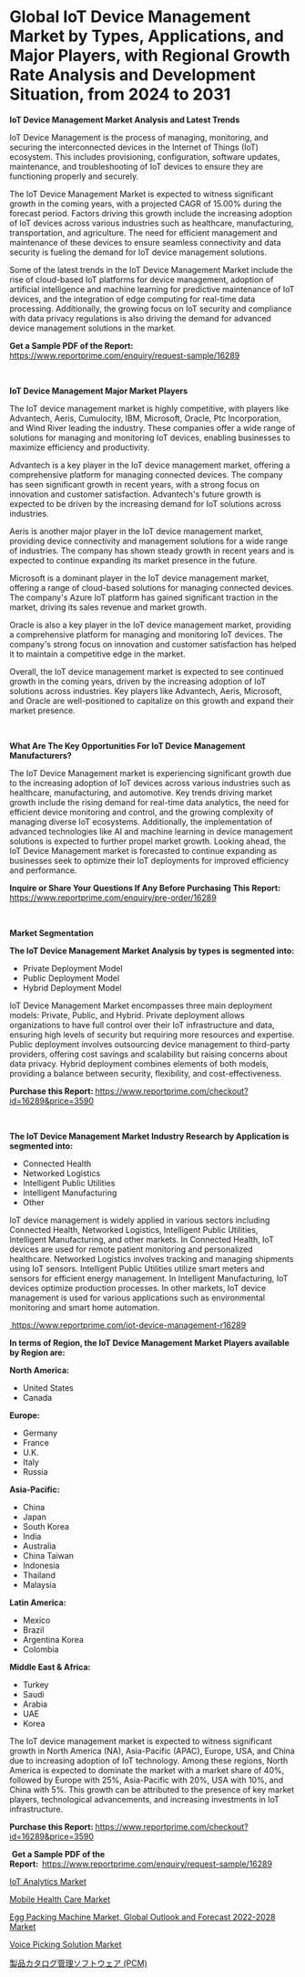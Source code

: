<p><h1>Global IoT Device Management Market by Types, Applications, and Major Players, with Regional Growth Rate Analysis and Development Situation, from 2024 to 2031</h1></p><p><strong>IoT Device Management Market Analysis and Latest Trends</strong></p>
<p><p>IoT Device Management is the process of managing, monitoring, and securing the interconnected devices in the Internet of Things (IoT) ecosystem. This includes provisioning, configuration, software updates, maintenance, and troubleshooting of IoT devices to ensure they are functioning properly and securely.</p><p>The IoT Device Management Market is expected to witness significant growth in the coming years, with a projected CAGR of 15.00% during the forecast period. Factors driving this growth include the increasing adoption of IoT devices across various industries such as healthcare, manufacturing, transportation, and agriculture. The need for efficient management and maintenance of these devices to ensure seamless connectivity and data security is fueling the demand for IoT device management solutions.</p><p>Some of the latest trends in the IoT Device Management Market include the rise of cloud-based IoT platforms for device management, adoption of artificial intelligence and machine learning for predictive maintenance of IoT devices, and the integration of edge computing for real-time data processing. Additionally, the growing focus on IoT security and compliance with data privacy regulations is also driving the demand for advanced device management solutions in the market.</p></p>
<p><strong>Get a Sample PDF of the Report:&nbsp;</strong> <a href="https://www.reportprime.com/enquiry/request-sample/16289">https://www.reportprime.com/enquiry/request-sample/16289</a></p>
<p>&nbsp;</p>
<p><strong>IoT Device Management Major Market Players</strong></p>
<p><p>The IoT device management market is highly competitive, with players like Advantech, Aeris, Cumulocity, IBM, Microsoft, Oracle, Ptc Incorporation, and Wind River leading the industry. These companies offer a wide range of solutions for managing and monitoring IoT devices, enabling businesses to maximize efficiency and productivity.</p><p>Advantech is a key player in the IoT device management market, offering a comprehensive platform for managing connected devices. The company has seen significant growth in recent years, with a strong focus on innovation and customer satisfaction. Advantech's future growth is expected to be driven by the increasing demand for IoT solutions across industries.</p><p>Aeris is another major player in the IoT device management market, providing device connectivity and management solutions for a wide range of industries. The company has shown steady growth in recent years and is expected to continue expanding its market presence in the future.</p><p>Microsoft is a dominant player in the IoT device management market, offering a range of cloud-based solutions for managing connected devices. The company's Azure IoT platform has gained significant traction in the market, driving its sales revenue and market growth.</p><p>Oracle is also a key player in the IoT device management market, providing a comprehensive platform for managing and monitoring IoT devices. The company's strong focus on innovation and customer satisfaction has helped it to maintain a competitive edge in the market.</p><p>Overall, the IoT device management market is expected to see continued growth in the coming years, driven by the increasing adoption of IoT solutions across industries. Key players like Advantech, Aeris, Microsoft, and Oracle are well-positioned to capitalize on this growth and expand their market presence.</p></p>
<p>&nbsp;</p>
<p><strong>What Are The Key Opportunities For IoT Device Management Manufacturers?</strong></p>
<p><p>The IoT Device Management market is experiencing significant growth due to the increasing adoption of IoT devices across various industries such as healthcare, manufacturing, and automotive. Key trends driving market growth include the rising demand for real-time data analytics, the need for efficient device monitoring and control, and the growing complexity of managing diverse IoT ecosystems. Additionally, the implementation of advanced technologies like AI and machine learning in device management solutions is expected to further propel market growth. Looking ahead, the IoT Device Management market is forecasted to continue expanding as businesses seek to optimize their IoT deployments for improved efficiency and performance.</p></p>
<p><strong>Inquire or Share Your Questions If Any Before Purchasing This Report:</strong> <a href="https://www.reportprime.com/enquiry/pre-order/16289">https://www.reportprime.com/enquiry/pre-order/16289</a></p>
<p>&nbsp;</p>
<p><strong>Market Segmentation</strong></p>
<p><strong>The IoT Device Management Market Analysis by types is segmented into:</strong></p>
<p><ul><li>Private Deployment Model</li><li>Public Deployment Model</li><li>Hybrid Deployment Model</li></ul></p>
<p><p>IoT Device Management Market encompasses three main deployment models: Private, Public, and Hybrid. Private deployment allows organizations to have full control over their IoT infrastructure and data, ensuring high levels of security but requiring more resources and expertise. Public deployment involves outsourcing device management to third-party providers, offering cost savings and scalability but raising concerns about data privacy. Hybrid deployment combines elements of both models, providing a balance between security, flexibility, and cost-effectiveness.</p></p>
<p><strong>Purchase this Report:&nbsp;</strong><a href="https://www.reportprime.com/checkout?id=16289&price=3590">https://www.reportprime.com/checkout?id=16289&price=3590</a></p>
<p>&nbsp;</p>
<p><strong>The IoT Device Management Market Industry Research by Application is segmented into:</strong></p>
<p><ul><li>Connected Health</li><li>Networked Logistics</li><li>Intelligent Public Utilities</li><li>Intelligent Manufacturing</li><li>Other</li></ul></p>
<p><p>IoT device management is widely applied in various sectors including Connected Health, Networked Logistics, Intelligent Public Utilities, Intelligent Manufacturing, and other markets. In Connected Health, IoT devices are used for remote patient monitoring and personalized healthcare. Networked Logistics involves tracking and managing shipments using IoT sensors. Intelligent Public Utilities utilize smart meters and sensors for efficient energy management. In Intelligent Manufacturing, IoT devices optimize production processes. In other markets, IoT device management is used for various applications such as environmental monitoring and smart home automation.</p></p>
<p><a href="https://www.reportprime.com/iot-device-management-r16289">&nbsp;https://www.reportprime.com/iot-device-management-r16289</a></p>
<p><strong>In terms of Region, the IoT Device Management Market Players available by Region are:</strong></p>
<p>
    <p> <strong> North America: </strong>
        <ul>
            <li>United States</li>
            <li>Canada</li>
        </ul>
        </p> 
    <p> <strong> Europe: </strong>
        <ul>
            <li>Germany</li>
            <li>France</li>
            <li>U.K.</li>
            <li>Italy</li>
            <li>Russia</li>
        </ul>
        </p> 
    <p> <strong> Asia-Pacific: </strong>
        <ul>
            <li>China</li>
            <li>Japan</li>
            <li>South Korea</li>
            <li>India</li>
            <li>Australia</li>
            <li>China Taiwan</li>
            <li>Indonesia</li>
            <li>Thailand</li>
            <li>Malaysia</li>
        </ul>
        </p> 
    <p> <strong> Latin America: </strong>
        <ul>
            <li>Mexico</li>
            <li>Brazil</li>
            <li>Argentina Korea</li>
            <li>Colombia</li>
        </ul>
        </p> 
    <p> <strong> Middle East & Africa: </strong>
        <ul>
            <li>Turkey</li>
            <li>Saudi</li>
            <li>Arabia</li>
            <li>UAE</li>
            <li>Korea</li>
        </ul>
    </p>
    </p>
<p><p>The IoT device management market is expected to witness significant growth in North America (NA), Asia-Pacific (APAC), Europe, USA, and China due to increasing adoption of IoT technology. Among these regions, North America is expected to dominate the market with a market share of 40%, followed by Europe with 25%, Asia-Pacific with 20%, USA with 10%, and China with 5%. This growth can be attributed to the presence of key market players, technological advancements, and increasing investments in IoT infrastructure.</p></p>
<p><strong>Purchase this Report: </strong><a href="https://www.reportprime.com/checkout?id=16289&price=3590">https://www.reportprime.com/checkout?id=16289&price=3590</a></p>
<p>&nbsp;<strong>Get a Sample PDF of the Report:&nbsp;&nbsp;</strong><a href="https://www.reportprime.com/enquiry/request-sample/16289">https://www.reportprime.com/enquiry/request-sample/16289</a></p>
<p><strong></strong></p>
<p><p><a href="https://github.com/mahnoor2003/Market-Research-Report-List-6/blob/main/iot-analytics-market.md">IoT Analytics Market</a></p><p><a href="https://medium.com/@claire.robertson78798456/mobile-health-care-market-growth-outlook-from-2024-to-2031-and-it-is-projecting-at-10-5-c3847d538198">Mobile Health Care Market</a></p><p><a href="https://issuu.com/reportprime-2/docs/egg-packing-machine-market-global-o_ce7eb0ec37caea">Egg Packing Machine Market, Global Outlook and Forecast 2022-2028 Market</a></p><p><a href="https://medium.com/@vrahul.reportprime/voice-picking-solution-market-market-segmentation-geographical-regions-and-market-forcast-till-11631c93ea5c">Voice Picking Solution Market</a></p><p><a href="https://medium.com/@alonzomoenrt8956/%E3%82%B0%E3%83%AD%E3%83%BC%E3%83%90%E3%83%AB%E8%A3%BD%E5%93%81%E3%82%AB%E3%82%BF%E3%83%AD%E3%82%B0%E7%AE%A1%E7%90%86%E3%82%BD%E3%83%95%E3%83%88%E3%82%A6%E3%82%A7%E3%82%A2-pcm-%E5%B8%82%E5%A0%B4%E5%88%86%E6%9E%90-%E3%83%88%E3%83%AC%E3%83%B3%E3%83%89-%E4%BA%88%E6%B8%AC-%E6%88%90%E9%95%B7%E6%A9%9F%E4%BC%9A-2024%E5%B9%B4-2031%E5%B9%B4-137%E3%83%9A%E3%83%BC%E3%82%B8%E3%81%AE%E3%83%AC%E3%83%9D%E3%83%BC%E3%83%88-1a4cf0c828aa">製品カタログ管理ソフトウェア (PCM)</a></p></p>